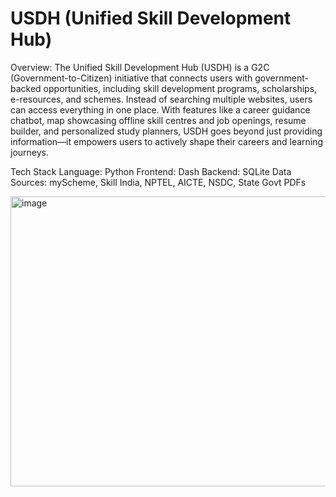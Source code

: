 # USDH (Unified Skill Development Hub)

Overview:
The Unified Skill Development Hub (USDH) is a G2C (Government-to-Citizen) initiative that connects users with government-backed opportunities, including skill development programs, scholarships, e-resources, and schemes. Instead of searching multiple websites, users can access everything in one place. With features like a career guidance chatbot, map showcasing offline skill centres and job openings, resume builder, and personalized study planners, USDH goes beyond just providing information—it empowers users to actively shape their careers and learning journeys.

Tech Stack
Language: Python
Frontend: Dash
Backend: SQLite
Data Sources: myScheme, Skill India, NPTEL, AICTE, NSDC, State Govt PDFs

<img width="1034" height="464" alt="image" src="https://github.com/user-attachments/assets/9ad22602-bfa2-45c4-9e3e-3040738443ae" />


